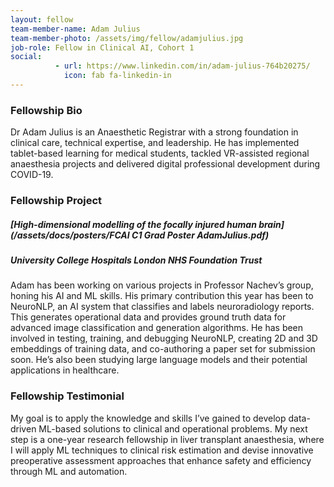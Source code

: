```yaml
---
layout: fellow
team-member-name: Adam Julius
team-member-photo: /assets/img/fellow/adamjulius.jpg
job-role: Fellow in Clinical AI, Cohort 1
social:
          - url: https://www.linkedin.com/in/adam-julius-764b20275/
            icon: fab fa-linkedin-in
---
```


### Fellowship Bio
Dr Adam Julius is an Anaesthetic Registrar
with a strong foundation in clinical care, technical
expertise, and leadership. He has implemented
tablet-based learning for medical students,
tackled VR-assisted regional anaesthesia projects
and delivered digital professional development
during COVID-19. 


### Fellowship Project
##### _[High-dimensional modelling of the focally injured human brain](/assets/docs/posters/FCAI C1 Grad Poster AdamJulius.pdf)_
##### University College Hospitals London NHS Foundation Trust

Adam has been working on various projects in
Professor Nachev’s group, honing his AI and ML
skills. His primary contribution this year has
been to NeuroNLP, an AI system that classifies
and labels neuroradiology reports. This generates
operational data and provides ground truth data
for advanced image classification and generation
algorithms.
He has been involved in testing, training, and
debugging NeuroNLP, creating 2D and 3D
embeddings of training data, and co-authoring
a paper set for submission soon. He’s also been
studying large language models and their potential
applications in healthcare.

### Fellowship Testimonial
My goal is to apply the
knowledge and skills I’ve gained to develop
data-driven ML-based solutions to clinical and
operational problems. My next step is a one-year
research fellowship in liver transplant anaesthesia,
where I will apply ML techniques to clinical risk
estimation and devise innovative preoperative
assessment approaches that enhance safety and
efficiency through ML and automation.

